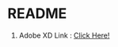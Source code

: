 # README

1. Adobe XD Link : [Click Here!](https://xd.adobe.com/view/196099d6-eb4b-4cd4-8e28-1d8d0743861f-4c33/specs/)